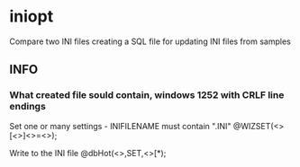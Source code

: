 # iniopt
Compare two INI files creating a SQL file for updating INI files from samples


## INFO
### What created file sould contain, windows 1252 with CRLF line endings
Set one or many settings - INIFILENAME must contain ".INI"
@WIZSET(<<INIFILENAME>>[<<SECTIONNAME>>]<<KEY>>=<<VALUE>>);

Write to the INI file
@dbHot(<<INIFILENAME>>,SET,<<INIFILENAME>>[*);
